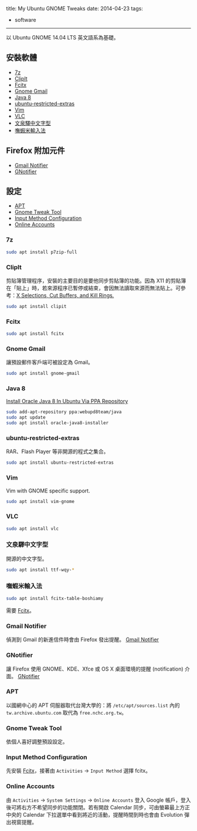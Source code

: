 title: My Ubuntu GNOME Tweaks
date: 2014-04-23
tags:
- software
---

以 Ubuntu GNOME 14.04 LTS 英文語系為基礎。

## 安裝軟體

* [7z](#7z)
* [ClipIt](#clipit)
* [Fcitx](#fcitx)
* [Gnome Gmail](#gnome-gmail)
* [Java 8](#java8)
* [ubuntu-restricted-extras](#ubuntu-restricted-extras)
* [Vim](#vim)
* [VLC](#vlc)
* [文泉驛中文字型](#wen-quan-yi-fonts)
* [嘸蝦米輸入法](#boshiamy)

## Firefox 附加元件

* [Gmail Notifier](#gmail-notifier)
* [GNotifier](#gnotifier)

## 設定

* [APT](#apt)
* [Gnome Tweak Tool](#gnome-tweak-tool)
* [Input Method Configuration](#im-config)
* [Online Accounts](#online-accounts)

### <a name="7z"></a>7z

```sh
sudo apt install p7zip-full
```

### <a name="clipit"></a>ClipIt

剪貼簿管理程序，安裝的主要目的是要他同步剪貼簿的功能。因為 X11 的剪貼簿在「貼上」時，若來源程序已暫停或結束，會因無法讀取來源而無法貼上。可參考：[X Selections, Cut Buffers, and Kill Rings.](http://www.jwz.org/doc/x-cut-and-paste.html)
```sh
sudo apt install clipit
```

### <a name="fcitx"></a>Fcitx

```sh
sudo apt install fcitx
```

### <a name="gnome-gmail"></a>Gnome Gmail

讓預設郵件客戶端可被設定為 Gmail。
```sh
sudo apt install gnome-gmail
```

### <a name="java8"></a>Java 8

[Install Oracle Java 8 In Ubuntu Via PPA Repository](http://www.webupd8.org/2012/09/install-oracle-java-8-in-ubuntu-via-ppa.html)
```sh
sudo add-apt-repository ppa:webupd8team/java
sudo apt update
sudo apt install oracle-java8-installer
```

### <a name="ubuntu-restricted-extras"></a>ubuntu-restricted-extras

RAR、Flash Player 等非開源的程式之集合。
```sh
sudo apt install ubuntu-restricted-extras
```

### <a name="vim"></a>Vim

Vim with GNOME specific support.
```sh
sudo apt install vim-gnome
```

### <a name="vlc"></a>VLC

```sh
sudo apt install vlc
```

### <a name="wen-quan-yi-fonts"></a>文泉驛中文字型

開源的中文字型。
```sh
sudo apt install ttf-wqy-*
```

### <a name="boshiamy"></a>嘸蝦米輸入法

```sh
sudo apt install fcitx-table-boshiamy
```
需要 [Fcitx](#fcitx)。

### <a name="gmail-notifier"></a>Gmail Notifier

偵測到 Gmail 的新進信件時會由 Firefox 發出提醒。
[Gmail Notifier](https://addons.mozilla.org/zh-tw/firefox/addon/gmail-notifier-restartless/?src=search)

### <a name="gnotifier"></a>GNotifier

讓 Firefox 使用 GNOME、KDE、Xfce 或 OS X 桌面環境的提醒 (notification) 介面。
[GNotifier](https://addons.mozilla.org/zh-tw/firefox/addon/gnotifier/)

### <a name="apt"></a>APT

以國網中心的 APT 伺服器取代台灣大學的：將 `/etc/apt/sources.list` 內的 `tw.archive.ubuntu.com` 取代為 `free.nchc.org.tw`。

### <a name="gnome-tweak-tool"></a>Gnome Tweak Tool

依個人喜好調整預設設定。

### <a name="im-config"></a>Input Method Configuration

先安裝 [Fcitx](#fcitx)，接著由 `Activities` → `Input Method` 選擇 fcitx。

### <a name="online-accounts"></a>Online Accounts

由 `Activities` → `System Settings` → `Online Accounts` 登入 Google 帳戶，登入後可將右方不希望同步的功能關閉。若有開啟 Calendar 同步，可由螢幕最上方正中央的 Calendar 下拉選單中看到將近的活動，提醒時間到時也會由 Evolution 彈出視窗提醒。
